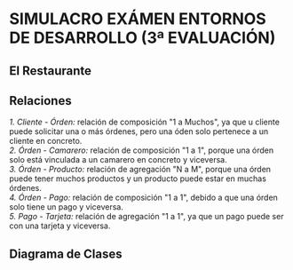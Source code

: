 # SIMULACRO EXÁMEN ENTORNOS DE DESARROLLO (3ª EVALUACIÓN)
## El Restaurante  

## Relaciones  
*1. Cliente - Órden:* relación de composición "1 a Muchos", ya que u cliente puede solicitar una o más órdenes, pero una óden solo pertenece a un cliente en concreto.  
*2. Órden - Camarero:* relación de composición "1 a 1", porque una órden solo está vinculada a un camarero en concreto y viceversa.  
*3. Órden - Producto:* relación de agregación "N a M", porque una órden puede tener muchos productos y un producto puede estar en muchas órdenes.  
*4. Órden - Pago:* relación de composición "1 a 1", debido a que una órden solo tiene un pago y viceversa.  
*5. Pago - Tarjeta:* relación de agregación "1 a 1", ya que un pago puede ser con una tarjeta y viceversa.  

## Diagrama de Clases


